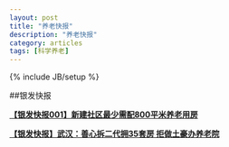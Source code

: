 ```yaml
---
layout: post
title: "养老快报"
description: "养老快报"
category: articles
tags: [科学养老]
---
```

{% include JB/setup %}

##银发快报

[**【银发快报001】新建社区最少需配800平米养老用房**](http://mp.weixin.qq.com/s?__biz=MzA5MjE1ODE3NQ==&mid=202330097&idx=3&sn=327613185b3bc080f55f291fa95f7257#rd) 

[**【银发快报】武汉：善心拆二代拥35套房 拒做土豪办养老院**](http://mp.weixin.qq.com/s?__biz=MzA5MjE1ODE3NQ==&mid=202492265&idx=3&sn=bcf1f4f0844907cda1b382a1734132ea#rd) 
